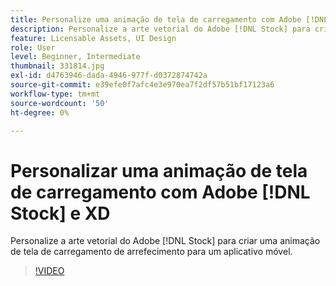 ```yaml
---
title: Personalize uma animação de tela de carregamento com Adobe [!DNL Stock] e XD
description: Personalize a arte vetorial do Adobe [!DNL Stock] para criar uma animação de tela de carregamento de arrefecimento para um aplicativo móvel
feature: Licensable Assets, UI Design
role: User
level: Beginner, Intermediate
thumbnail: 331814.jpg
exl-id: d4763946-dada-4946-977f-d0372874742a
source-git-commit: e39efe0f7afc4e3e970ea7f2df57b51bf17123a6
workflow-type: tm+mt
source-wordcount: '50'
ht-degree: 0%

---
```


# Personalizar uma animação de tela de carregamento com Adobe [!DNL Stock] e XD

Personalize a arte vetorial do Adobe [!DNL Stock] para criar uma animação de tela de carregamento de arrefecimento para um aplicativo móvel.

>[!VIDEO](https://video.tv.adobe.com/v/331814?hidetitle=true)
